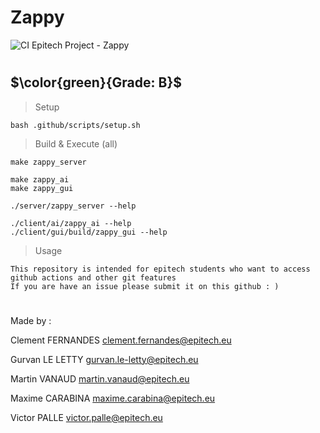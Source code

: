 # Zappy

![CI Epitech Project - Zappy](https://github.com/MyEpitech/B-YEP-410-PAR-4-1-zappy-martin.vanaud/actions/workflows/main.yml/badge.svg?branch=master)
#

## $\color{green}{Grade: B}$


> Setup
```
bash .github/scripts/setup.sh
```

> Build & Execute (all)
```
make zappy_server

make zappy_ai
make zappy_gui

./server/zappy_server --help

./client/ai/zappy_ai --help
./client/gui/build/zappy_gui --help
```

> Usage
```
This repository is intended for epitech students who want to access github actions and other git features
If you are have an issue please submit it on this github : )
```
#

Made by :

Clement FERNANDES <clement.fernandes@epitech.eu>

Gurvan LE LETTY <gurvan.le-letty@epitech.eu>

Martin VANAUD <martin.vanaud@epitech.eu>

Maxime CARABINA <maxime.carabina@epitech.eu>

Victor PALLE <victor.palle@epitech.eu>
